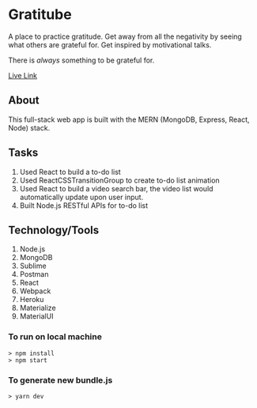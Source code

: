 # Gratitube
A place to practice gratitude. Get away from all the negativity by seeing what others are grateful for. Get inspired by motivational talks. 

There is *always* something to be grateful for.

[Live Link](https://polar-atoll-13536.herokuapp.com/)

## About
This full-stack web app is built with the MERN (MongoDB, Express, React, Node) stack.

## Tasks
1) Used React to build a to-do list
2) Used ReactCSSTransitionGroup to create to-do list animation
3) Used React to build a video search bar, the video list would automatically update upon user input. 
4) Built Node.js RESTful APIs for to-do list

## Technology/Tools
1) Node.js
2) MongoDB
3) Sublime
4) Postman
5) React
6) Webpack
7) Heroku
8) Materialize
9) MaterialUI

### To run on local machine
```
> npm install
> npm start
```

### To generate new bundle.js
````
> yarn dev
````
